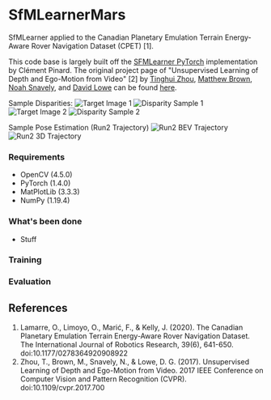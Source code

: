 # SfMLearnerMars
SfMLearner applied to the Canadian Planetary Emulation Terrain Energy-Aware Rover Navigation Dataset (CPET) [1].

This code base is largely built off the [SFMLearner PyTorch](https://github.com/ClementPinard/SfmLearner-Pytorch) 
implementation by Clément Pinard. The original project page of "Unsupervised Learning of Depth and 
Ego-Motion from Video" [2] by [Tinghui Zhou](https://people.eecs.berkeley.edu/~tinghuiz/), 
[Matthew Brown](http://matthewalunbrown.com/research/research.html), [Noah Snavely](http://www.cs.cornell.edu/~snavely/), 
and [David Lowe](https://www.cs.ubc.ca/~lowe/home.html) can be found [here](https://people.eecs.berkeley.edu/~tinghuiz/projects/SfMLearner/).

Sample Disparities:
![][img1] ![][disp1]
![][img2] ![][disp2]

Sample Pose Estimation (Run2 Trajectory)
![][run2d] ![][run3d]

[disp1]: https://github.com/agiachris/SfMLearnerMars/tree/main/misc/train_s0_disp.png "Disparity Sample 1"
[img1]: https://github.com/agiachris/SfMLearnerMars/tree/main/misc/train_s0_tgt_img.png "Target Image 1"

[disp2]: https://github.com/agiachris/SfMLearnerMars/tree/main/misc/train_s2_disp.png "Disparity Sample 2"
[img2]: https://github.com/agiachris/SfMLearnerMars/tree/main/misc/train_s2_tgt_img.png "Target Image 2"

[run2d]: https://github.com/agiachris/SfMLearnerMars/blob/main/misc/epo0_run2_umeyama_traj_overlap.png "Run2 BEV Trajectory"
[run3d]: https://github.com/agiachris/SfMLearnerMars/tree/main/misc/epo0_run2_umeyama_3Dtraj_overlap.png "Run2 3D Trajectory"

### Requirements
- OpenCV (4.5.0)
- PyTorch (1.4.0)
- MatPlotLib (3.3.3)
- NumPy (1.19.4)

### What's been done
- Stuff


### Training

### Evaluation

## References
1. Lamarre, O., Limoyo, O., Marić, F., & Kelly, J. (2020). The Canadian Planetary Emulation
Terrain Energy-Aware Rover Navigation Dataset. The International Journal of Robotics
Research, 39(6), 641-650. doi:10.1177/0278364920908922
2. Zhou, T., Brown, M., Snavely, N., & Lowe, D. G. (2017). Unsupervised Learning of Depth and
Ego-Motion from Video. 2017 IEEE Conference on Computer Vision and Pattern Recognition
(CVPR). doi:10.1109/cvpr.2017.700
